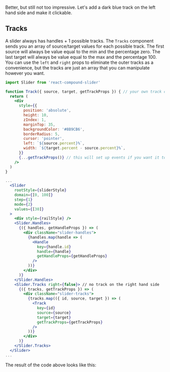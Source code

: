 
Better, but still not too impressive.  Let's add a dark blue track on the left hand side and make it clickable.

## Tracks

A slider always has handles + 1 possible tracks.
The `Tracks` component sends you an array of source/target values for each possible track.
The first source will always be value equal to the min and the percentage zero.
The last target will always be value equal to the max and the percentage 100.
You can use the `left` and `right` props to eliminate the outer tracks as a convenience, but the tracks are just an array that you can manipulate however you want.

```jsx
import Slider from 'react-compound-slider'

function Track({ source, target, getTrackProps }) { // your own track component
  return (
    <div
      style={{
        position: 'absolute',
        height: 10,
        zIndex: 1,
        marginTop: 35,
        backgroundColor: '#8B9CB6',
        borderRadius: 5,
        cursor: 'pointer',
        left: `${source.percent}%`,
        width: `${target.percent - source.percent}%`,
      }}
      {...getTrackProps()} // this will set up events if you want it to be clickeable (optional)
    />
  )
}

...
  <Slider
    rootStyle={sliderStyle}
    domain={[0, 100]}
    step={1}
    mode={2}
    values={[30]}
  >
    <div style={railStyle} />
    <Slider.Handles>
      {({ handles, getHandleProps }) => (
        <div className="slider-handles">
          {handles.map(handle => (
            <Handle
              key={handle.id}
              handle={handle}
              getHandleProps={getHandleProps}
            />
          ))}
        </div>
      )}
    </Slider.Handles>
    <Slider.Tracks right={false}> // no track on the right hand side
      {({ tracks, getTrackProps }) => (
        <div className="slider-tracks">
          {tracks.map(({ id, source, target }) => (
            <Track
              key={id}
              source={source}
              target={target}
              getTrackProps={getTrackProps}
            />
          ))}
        </div>
      )}
    </Slider.Tracks>
  </Slider>
...
```

The result of the code above looks like this:
